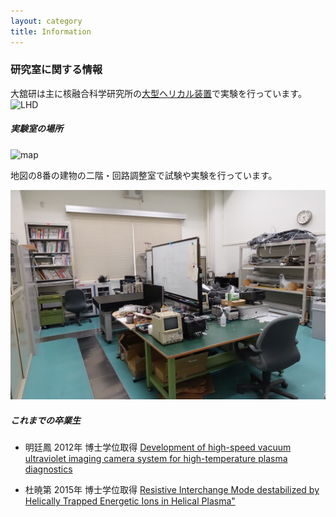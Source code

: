 ```yaml
---
layout: category
title: Information
---
```


### 研究室に関する情報

大舘研は主に核融合科学研究所の<a href="http://www.lhd.nifs.ac.jp" target="_blank">大型ヘリカル装置</a>で実験を行っています。
![LHD](http://www.lhd.nifs.ac.jp/img/LHD_11th.jpg)

##### 実験室の場所

![map](http://www.nifs.ac.jp/michi/img/map_no.gif)

地図の8番の建物の二階・回路調整室で試験や実験を行っています。

![lab](/images/labpicture.jpg)

##### これまでの卒業生

* 明廷鳳 2012年 博士学位取得
<a href="https://ir.soken.ac.jp/?action=pages_view_main&active_action=repository_view_main_item_detail&item_id=3574&item_no=1&page_id=29&block_id=155" > Development of high-speed vacuum ultraviolet imaging camera system for high-temperature plasma diagnostics </A>

* 杜暁第 2015年 博士学位取得
<a href = "https://ir.soken.ac.jp/?action=pages_view_main&active_action=repository_view_main_item_detail&item_id=5277&item_no=1&page_id=29&block_id=155" > Resistive Interchange Mode destabilized by Helically Trapped Energetic Ions in Helical Plasma" </A>

